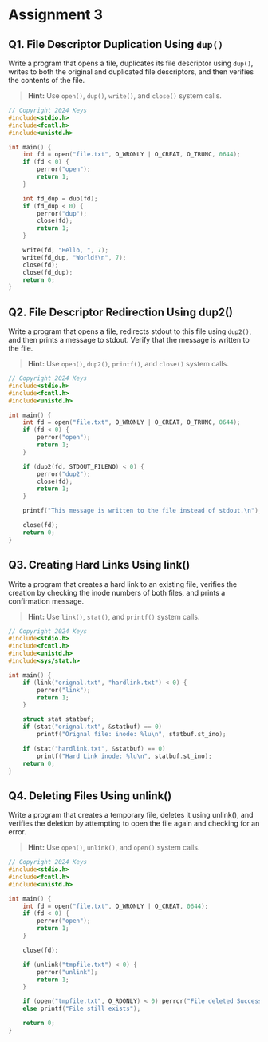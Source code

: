 # Assignment 3

## Q1. File Descriptor Duplication Using `dup()`
Write a program that opens a file, duplicates its file descriptor using `dup()`, writes to both the original and duplicated file descriptors, and then verifies the contents of the file.
> **Hint:** Use `open()`, `dup()`, `write()`, and `close()` system calls.
```c
// Copyright 2024 Keys
#include<stdio.h>
#include<fcntl.h>
#include<unistd.h>

int main() {
    int fd = open("file.txt", O_WRONLY | O_CREAT, O_TRUNC, 0644);
    if (fd < 0) {
        perror("open");
        return 1;
    }

    int fd_dup = dup(fd);
    if (fd_dup < 0) {
        perror("dup");
        close(fd);
        return 1;
    }

    write(fd, "Hello, ", 7);
    write(fd_dup, "World!\n", 7);
    close(fd);
    close(fd_dup);
    return 0;
}
```

## Q2. File Descriptor Redirection Using dup2()
Write a program that opens a file, redirects stdout to this file using `dup2()`, and then prints a message to stdout. Verify that the message is written to the
file.
> **Hint:** Use `open()`, `dup2()`, `printf()`, and `close()` system calls.
```c
// Copyright 2024 Keys
#include<stdio.h>
#include<fcntl.h>
#include<unistd.h>

int main() {
    int fd = open("file.txt", O_WRONLY | O_CREAT, O_TRUNC, 0644);
    if (fd < 0) {
        perror("open");
        return 1;
    }

    if (dup2(fd, STDOUT_FILENO) < 0) {
        perror("dup2");
        close(fd);
        return 1;
    }

    printf("This message is written to the file instead of stdout.\n");

    close(fd);
    return 0;
}
```

## Q3. Creating Hard Links Using link()
Write a program that creates a hard link to an existing file, verifies the creation by checking the inode numbers of both files, and prints a confirmation message.
> **Hint:** Use `link()`, `stat()`, and `printf()` system calls.
```c
// Copyright 2024 Keys
#include<stdio.h>
#include<fcntl.h>
#include<unistd.h>
#include<sys/stat.h>

int main() {
    if (link("orignal.txt", "hardlink.txt") < 0) {
        perror("link");
        return 1;
    }

    struct stat statbuf;
    if (stat("orignal.txt", &statbuf) == 0)
        printf("Orignal file: inode: %lu\n", statbuf.st_ino);

    if (stat("hardlink.txt", &statbuf) == 0)
        printf("Hard Link inode: %lu\n", statbuf.st_ino);
    return 0;
}
```

## Q4. Deleting Files Using unlink()
Write a program that creates a temporary file, deletes it using unlink(), and verifies the deletion by attempting to open the file again and checking for an error. 
> **Hint:** Use `open()`, `unlink()`, and `open()` system calls.
```c
// Copyright 2024 Keys
#include<stdio.h>
#include<fcntl.h>
#include<unistd.h>

int main() {
    int fd = open("file.txt", O_WRONLY | O_CREAT, 0644);
    if (fd < 0) {
        perror("open");
        return 1;
    }

    close(fd);

    if (unlink("tmpfile.txt") < 0) {
        perror("unlink");
        return 1;
    }

    if (open("tmpfile.txt", O_RDONLY) < 0) perror("File deleted Successfully");
    else printf("File still exists");

    return 0;
}
```
